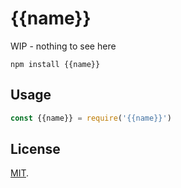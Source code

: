 # {{name}}

WIP - nothing to see here

```
npm install {{name}}
```

## Usage

``` js
const {{name}} = require('{{name}}')
```

## License

[MIT](LICENSE).
